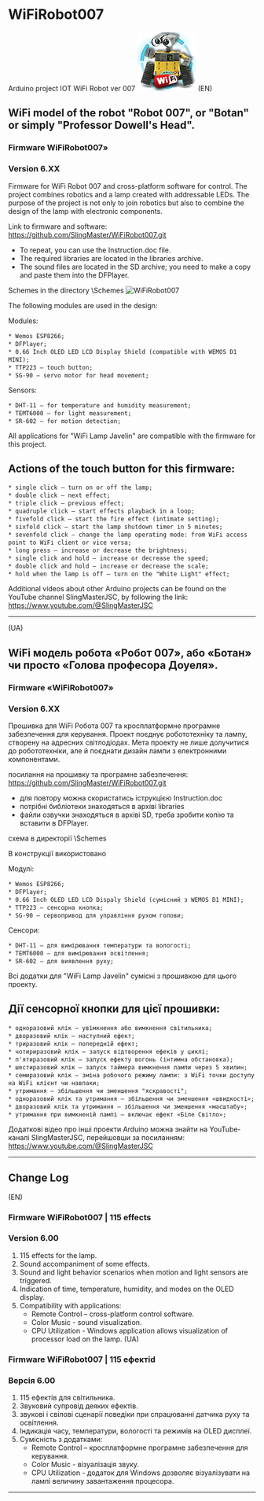 # WiFiRobot007
Arduino project IOT WiFi Robot ver 007
![WiFiRobot007](Schemes/ico_robot.png)
(EN)
## WiFi model of the robot "Robot 007", or "Botan" or simply "Professor Dowell's Head".
### Firmware WiFiRobot007»
### Version 6.XX 
Firmware for WiFi Robot 007 and cross-platform software for control.
The project combines robotics and a lamp created with addressable LEDs.
The purpose of the project is not only to join robotics but also to combine the design of the lamp with electronic components.

Link to firmware and software:
https://github.com/SlingMaster/WiFiRobot007.git

* To repeat, you can use the Instruction.doc file.
* The required libraries are located in the libraries archive.
* The sound files are located in the SD archive; you need to make a copy and paste them into the DFPlayer.

Schemes in the directory \Schemes
![WiFiRobot007](Schemes/RobotScheme.jpg)

The following modules are used in the design:

Modules:

    * Wemos ESP8266; 
    * DFPlayer; 
    * 0.66 Inch OLED LED LCD Display Shield (compatible with WEMOS D1 MINI); 
    * TTP223 – touch button;
    * SG-90 – servo motor for head movement;

Sensors:
    
	* DHT-11 – for temperature and humidity measurement; 
    * TEMT6000 – for light measurement; 
    * SR-602 – for motion detection;

All applications for "WiFi Lamp Javelin" are compatible with the firmware for this project.

## Actions of the touch button for this firmware:
    * single click – turn on or off the lamp;
    * double click – next effect;
    * triple click – previous effect;
    * quadruple click – start effects playback in a loop;
    * fivefold click – start the fire effect (intimate setting);
    * sixfold click – start the lamp shutdown timer in 5 minutes;
    * sevenfold click – change the lamp operating mode: from WiFi access point to WiFi client or vice versa;
    * long press – increase or decrease the brightness;
    * single click and hold – increase or decrease the speed;
    * double click and hold – increase or decrease the scale;
    * hold when the lamp is off – turn on the "White Light" effect;

Additional videos about other Arduino projects can be found on the YouTube channel SlingMasterJSC, 
by following the link: 
https://www.youtube.com/@SlingMasterJSC

---

(UA)
## WiFi модель робота «Робот 007», або «Ботан» чи просто «Голова професора Доуеля». 
### Firmware «WiFiRobot007»
### Version 6.XX 
Прошивка для WiFi Робота 007 та кросплатформне програмне забезпечення для керування.
Проект поєднує робототехніку та лампу, створену на адресних світлодіодах.
Мета проекту не лише долучитися до робототехніки, але й поєднати дизайн лампи з електронними компонентами.

посилання на прошивку та програмне забезпечення:
https://github.com/SlingMaster/WiFiRobot007.git

* для повтору можна скористатись іструкцією Instruction.doc
* потрібні библіотеки знаходяться в архіві libraries 
* файли озвучки знаходяться в архіві SD, треба зробити копію та вставити в DFPlayer. 

схема в директорії \Schemes

В конструкції використовано

Модулі:

    * Wemos ESP8266; 
    * DFPlayer; 
    * 0.66 Inch OLED LED LCD Dispaly Shield (сумісний з WEMOS D1 MINI); 
    * TTP223 – сенсорна кнопка; 
    * SG-90 – сервопривод для управління рухом голови;
	
Сенсори:

    * DHT-11 – для вимірювання температури та вологості;
    * TEMT6000 – для вимірювання освітлення; 
    * SR-602 – для виявлення руху;


Всі додатки для "WiFi Lamp Javelin" сумісні з прошивкою для цього проекту.

## Дії сенсорної кнопки для цієї прошивки:
    * одноразовий клік – увімкнення або вимкнення світильника;
    * дворазовий клік – наступний ефект;
    * триразовий клік – попередній ефект;
    * чотириразовий клік – запуск відтворення ефеків у циклі;
    * п'ятиразовий клік – запуск ефекту вогонь (інтимна обстановка);
    * шестиразовий клік – запуск таймера вимкнення лампи через 5 хвилин;
    * семиразовий клік – зміна робочого режиму лампи: з WiFi точки доступу на WiFi клієнт чи навпаки;
    * утримання – збільшення чи зменшення "яскравості";
    * одноразовий клік та утримання – збільшення чи зменшення «швидкості»;
    * дворазовий клік та утримання – збільшення чи зменшення «масштабу»;
    * утримання при вимкненій лампі – включає ефект «Біле Світло»;

Додаткові відео про інші проекти Arduino можна знайти на YouTube-каналі SlingMasterJSC, 
перейшовши за посиланням: 
https://www.youtube.com/@SlingMasterJSC

---

## Change Log

(EN)

### Firmware WiFiRobot007 | 115 effects
### Version 6.00 
1. 115 effects for the lamp.
2. Sound accompaniment of some effects.
3. Sound and light behavior scenarios when motion and light sensors are triggered.
4. Indication of time, temperature, humidity, and modes on the OLED display.
5. Compatibility with applications:
    - Remote Control – cross-platform control software.
    - Color Music - sound visualization.
    - CPU Utilization - Windows application allows visualization of processor load on the lamp.
(UA)

### Firmware WiFiRobot007 | 115 ефектіd
### Версія 6.00 
1. 115 ефектів для світильника.
2. Звуковий супровід деяких ефектів.
3. звукові і свілові сценарії поведіки при спрацюванні датчика руху та освітлення.
4. Індикація часу, температури, вологості та режимів на OLED дисплеї.
5. Сумісність з додатками:
	- Remote Control – кросплатформне програмне забезпечення для керування.
	- Color Music - візуалізація звуку.
	- CPU Utilization - додаток для Windows дозволяє візуалізувати на лампі величину завантаження процесора.

---